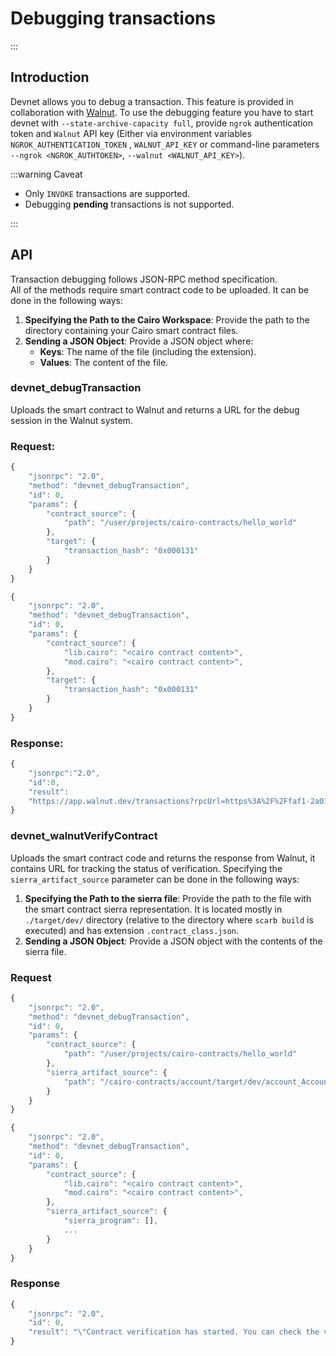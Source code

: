 # Debugging transactions

:::

## Introduction

Devnet allows you to debug a transaction. This feature is provided in collaboration with [Walnut](https://walnut.dev). To use the debugging feature you have to start devnet with `--state-archive-capacity full`, provide `ngrok` authentication token and `Walnut` API key (Either via environment variables `NGROK_AUTHENTICATION_TOKEN` , `WALNUT_API_KEY` or command-line parameters `--ngrok <NGROK_AUTHTOKEN>`, `--walnut <WALNUT_API_KEY>`).

:::warning Caveat

- Only `INVOKE` transactions are supported.
- Debugging **pending** transactions is not supported.

:::

## API

Transaction debugging follows JSON-RPC method specification.
</br>
All of the methods require smart contract code to be uploaded. It can be done in the following ways:

1. **Specifying the Path to the Cairo Workspace**: Provide the path to the directory containing your Cairo smart contract files.
2. **Sending a JSON Object**: Provide a JSON object where:
   - **Keys**: The name of the file (including the extension).
   - **Values**: The content of the file.

### devnet_debugTransaction

Uploads the smart contract to Walnut and returns a URL for the debug session in the Walnut system.

### Request:

```js
{
    "jsonrpc": "2.0",
    "method": "devnet_debugTransaction",
    "id": 0,
    "params": {
        "contract_source": {
            "path": "/user/projects/cairo-contracts/hello_world"
        },
        "target": {
            "transaction_hash": "0x000131"
        }
    }
}
```

```js
{
    "jsonrpc": "2.0",
    "method": "devnet_debugTransaction",
    "id": 0,
    "params": {
        "contract_source": {
            "lib.cairo": "<cairo contract content>",
            "mod.cairo": "<cairo contract content>",
        },
        "target": {
            "transaction_hash": "0x000131"
        }
    }
}
```

### Response:

```js
{
    "jsonrpc":"2.0",
    "id":0,
    "result":
    "https://app.walnut.dev/transactions?rpcUrl=https%3A%2F%2Ffaf1-2a01-5a8-30a-660-f856-b51e-9a1e-baee.ngrok-free.app&txHash=0x0168e4e2be84ea914de913b2d21151d64489126ea9eaa6370bf7fdd73b26a638"
}
```

### devnet_walnutVerifyContract

Uploads the smart contract code and returns the response from Walnut, it contains URL for tracking the status of verification.
Specifying the `sierra_artifact_source` parameter can be done in the following ways:

1. **Specifying the Path to the sierra file**: Provide the path to the file with the smart contract sierra representation. It is located mostly in `./target/dev/` directory (relative to the directory where `scarb build` is executed) and has extension `.contract_class.json`.
2. **Sending a JSON Object**: Provide a JSON object with the contents of the sierra file.

### Request

```js
{
    "jsonrpc": "2.0",
    "method": "devnet_debugTransaction",
    "id": 0,
    "params": {
        "contract_source": {
            "path": "/user/projects/cairo-contracts/hello_world"
        },
        "sierra_artifact_source": {
            "path": "/cairo-contracts/account/target/dev/account_Account.contract_class.json"
        }
    }
}
```

```js
{
    "jsonrpc": "2.0",
    "method": "devnet_debugTransaction",
    "id": 0,
    "params": {
        "contract_source": {
            "lib.cairo": "<cairo contract content>",
            "mod.cairo": "<cairo contract content>",
        },
        "sierra_artifact_source": {
            "sierra_program": [],
            ...
        }
    }
}
```

### Response

```js
{
    "jsonrpc": "2.0",
    "id": 0,
    "result": "\"Contract verification has started. You can check the verification status at the following link: https://app.walnut.dev/verification/status/5050666b-d4a2-4c2e-afc4-1c4a1cb3eb8b\""
}
```
